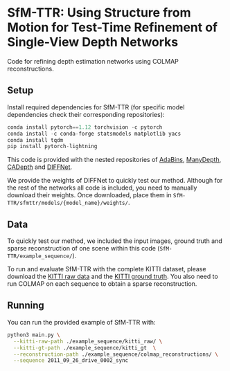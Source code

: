# SfM-TTR: Using Structure from Motion for Test-Time Refinement of Single-View Depth Networks

Code for refining depth estimation networks using COLMAP reconstructions.

## Setup

Install required dependencies for SfM-TTR (for specific model dependencies check their corresponding repositories):
```python
conda install pytorch==1.12 torchvision -c pytorch
conda install -c conda-forge statsmodels matplotlib yacs
conda install tqdm
pip install pytorch-lightning
```

This code is provided with the nested repositories of [AdaBins](https://github.com/shariqfarooq123/AdaBins), [ManyDepth](https://github.com/nianticlabs/manydepth), [CADepth](https://github.com/kamiLight/CADepth-master) and [DIFFNet](https://github.com/brandleyzhou/DIFFNet). 

We provide the weights of DIFFNet to quickly test our method. Although for the rest of the networks all code is included, you need to manually download their weights. Once downloaded, place them in `SfM-TTR/sfmttr/models/{model_name}/weights/`.

## Data

To quickly test our method, we included the input images, ground truth and sparse reconstruction of one scene within this code (`SfM-TTR/example_sequence/`).

To run and evaluate SfM-TTR with the complete KITTI dataset, please download the [KITTI raw data](https://www.cvlibs.net/datasets/kitti/raw_data.php) and the [KITTI ground truth](https://www.cvlibs.net/datasets/kitti/eval_depth.php). You also need to run COLMAP on each sequence to obtain a sparse reconstruction. 



## Running

You can run the provided example of SfM-TTR with:

```bash
python3 main.py \
  --kitti-raw-path ./example_sequence/kitti_raw/ \
  --kitti-gt-path ./example_sequence/kitti_gt  \
  --reconstruction-path ./example_sequence/colmap_reconstructions/ \
  --sequence 2011_09_26_drive_0002_sync
```

